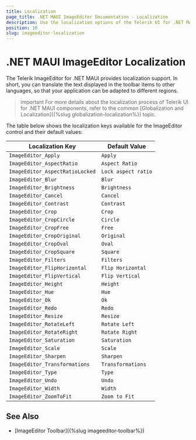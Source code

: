 ```yaml
---
title: Localization
page_title: .NET MAUI ImageEditor Documentation - Localization
description: Use the localization options of the Telerik UI for .NET MAUI ImageEditor control.
position: 10
slug: imageeditor-localization
---
```


# .NET MAUI ImageEditor Localization

The Telerik ImageEditor for .NET MAUI provides localization support. In short, you can translate the text displayed in the toolbar items to other languages, so that your application can be adapted to different regions.

>important For more details about the localization process of Telerik UI for .NET MAUI components, refer to the common [Globalization and Localization]({%slug globalization-localization%}) topic.

The table below shows the localization keys available for the ImageEditor control and their default values:

| Localization Key | Default Value |
| ----------------- | ------------- |
| `ImageEditor_Apply` | `Apply` |
| `ImageEditor_AspectRatio` | `Aspect Ratio` |
| `ImageEditor_AspectRatioLocked` | `Lock aspect ratio` |
| `ImageEditor_Blur` | `Blur` |
| `ImageEditor_Brightness` | `Brightness`|
| `ImageEditor_Cancel` | `Cancel` |
| `ImageEditor_Contrast` | `Contrast` |
| `ImageEditor_Crop` | `Crop` |
| `ImageEditor_CropCircle` | `Circle` |
| `ImageEditor_CropFree` | `Free` |
| `ImageEditor_CropOriginal` | `Original` |
| `ImageEditor_CropOval` | `Oval` |
| `ImageEditor_CropSquare` | `Square` |
| `ImageEditor_Filters` | `Filters` |
| `ImageEditor_FlipHorizontal` | `Flip Horizontal` |
| `ImageEditor_FlipVertical` | `Flip Vertical` |
| `ImageEditor_Height` | `Height` |
| `ImageEditor_Hue` | `Hue` |
| `ImageEditor_Ok` | `Ok` |
| `ImageEditor_Redo` | `Redo` |
| `ImageEditor_Resize` | `Resize` |
| `ImageEditor_RotateLeft` | `Rotate Left` |
| `ImageEditor_RotateRight` | `Rotate Right` |
| `ImageEditor_Saturation` | `Saturation` |
| `ImageEditor_Scale` | `Scale` |
| `ImageEditor_Sharpen` | `Sharpen` |
| `ImageEditor_Transformations` | `Transformations` |
| `ImageEditor_Type` | `Type` |
| `ImageEditor_Undo` | `Undo` |
| `ImageEditor_Width` | `Width` |
| `ImageEditor_ZoomToFit` | `Zoom to Fit` |


## See Also

- [ImageEditor Toolbar]({%slug imageeditor-toolbar%})